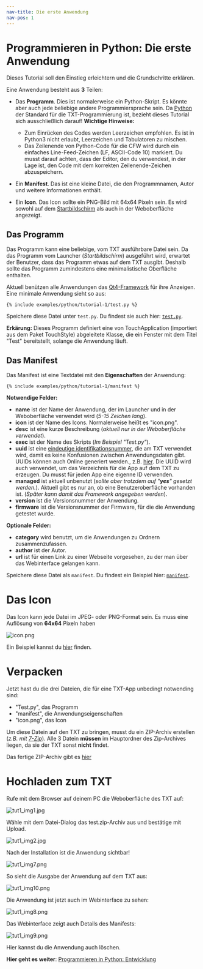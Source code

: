 ```yaml
---
nav-title: Die erste Anwendung
nav-pos: 1
---
```

# Programmieren in Python: Die erste Anwendung

Dieses Tutorial soll den Einstieg erleichtern und die Grundschritte erklären.

Eine Anwendung besteht aus **3** Teilen:

 * Das **Programm**. Dies ist normalerweise ein Python-Skript. Es könnte aber auch jede beliebige andere Programmiersprache sein. Da [Python](https://www.python.org) der Standard für die TXT-Programmierung ist, bezieht dieses Tutorial sich ausschließlich darauf! **Wichtige Hinweise:**
    * Zum Einrücken des Codes werden Leerzeichen empfohlen. Es ist in Python3 nicht erlaubt, Leerzeichen und Tabulatoren zu mischen.
    * Das Zeilenende von Python-Code für die CFW wird durch ein einfaches Line-Feed-Zeichen (LF, ASCII-Code 10) markiert. Du musst darauf achten, dass der Editor, den du verwendest, in der Lage ist, den Code mit dem korrekten Zeilenende-Zeichen abzuspeichern.

 * Ein **Manifest**. Das ist eine kleine Datei, die den Programmnamen, Autor und weitere Informationen enthält.

 * Ein **Icon**. Das Icon sollte ein PNG-Bild mit 64x64 Pixeln sein. Es wird sowohl auf dem [Startbildschirm]( http://cfw.ftcommunity.de/ftcommunity-TXT/de/getting-started/usage.html) als auch in der Weboberfläche angezeigt.

## Das Programm

Das Programm kann eine beliebige, vom TXT ausführbare Datei sein. Da das Programm vom Launcher (_Startbildschirm_) ausgeführt wird, erwartet der Benutzer, dass das Programm etwas auf dem TXT ausgibt. Deshalb sollte das Programm zumindestens eine minimalistische Oberfläche enthalten.

Aktuell benützen alle Anwendungen das [Qt4-Framework](http://www.qt.io/) für ihre Anzeigen. 
Eine minimale Anwendung sieht so aus:
```
{% include examples/python/tutorial-1/test.py %}
```

Speichere diese Datei unter ```test.py```. Du findest sie auch hier: [`test.py`](../../../media/examples/python/tutorial-1/test.py).

**Erkärung:**
Dieses Programm definiert eine von TouchApplication (importiert aus dem Paket TouchStyle) abgeleitete Klasse, die ein Fenster mit dem Titel "Test" bereitstellt, solange die Anwendung läuft.

## Das Manifest

Das Manifest ist eine Textdatei mit den **Eigenschaften** der Anwendung:

```
{% include examples/python/tutorial-1/manifest %}
```

**Notwendige Felder:**

 * **name** ist der Name der Anwendung, der im Launcher und in der Weboberfläche verwendet wird (_5-15 Zeichen lang_).
 * **icon** ist der Name des Icons. Normalerweise heißt es "icon.png".
 * **desc** ist eine kurze Beschreibung (_aktuell nur in der Weboberfläche verwendet_).
 * **exec** ist der Name des Skripts (_Im Beispiel "Test.py"_).
 * **uuid** ist eine [eindeutige identifikationsnummer](https://de.wikipedia.org/wiki/Universally_Unique_Identifier), die am TXT verwendet wird, damit es keine Konfusionen zwischen Anwendungsdaten gibt. UUIDs können auch Online generiert werden., z.B. [hier](https://www.famkruithof.net/uuid/uuidgen). Die UUID wird auch verwendet, um das Verzeichnis für die App auf dem TXT zu erzeugen. Du musst für jeden App eine eigenne ID verwenden.
 * **managed** ist aktuell unbenutzt (_sollte aber trotzdem auf "**yes**" gesetzt werden._). Aktuell gibt es nur an, ob eine Benutzeroberfläche vorhanden ist. (_Später kann damit das Framework angegeben werden_).
 * **version** ist die Versionsnummer der Anwendung.
 * **firmware** ist die Versionsnummer der Firmware, für die die Anwendung getestet wurde.

**Optionale Felder:**

 * **category** wird benutzt, um die Anwendungen zu Ordnern zusammenzufassen.
 * **author** ist der Autor.
 * **url** ist für einen Link zu einer Webseite vorgesehen, zu der man über das Webinterface gelangen kann.

Speichere diese Datei als ```manifest```. Du findest ein Beispiel hier: [`manifest`](../../../media/examples/python/tutorial-1/manifest).

# Das Icon

Das Icon kann jede Datei im JPEG- oder PNG-Format sein. Es muss eine Auflösung von **64x64** Pixeln haben

![icon.png](../../../en/programming/python/icon.png)

Ein Beispiel kannst du [hier](../../../en/programming/python/icon.png) finden.

# Verpacken

Jetzt hast du die drei Dateien, die für eine TXT-App unbedingt notwending sind:

 * "Test.py", das Programm
 * "manifest", die Anwendungseigenschaften
 * "icon.png", das Icon

Um diese Datein auf den TXT zu bringen, musst du ein ZIP-Archiv erstellen (_z.B. mit [7-Zip](http://www.7-zip.de/download.html)_). Alle 3 Datein **müssen** im Hauptordner des Zip-Archives liegen, da sie der TXT sonst **nicht** findet. 

Das fertige ZIP-Archiv gibt es [hier](https://github.com/ftCommunity/ftcommunity-TXT/raw/44dd2e2903880e5927a188c49f623cbcc83e3a3e/docs/_includes/examples/python/tutorial-1/test.zip)


# Hochladen zum TXT

Rufe mit dem Browser auf deinem PC die Weboberfläche des TXT auf:

![tut1_img1.jpg](../../../en/programming/python/tut1_img1.jpg)

Wähle mit dem Datei-Dialog das test.zip-Archiv aus und bestätige mit Upload.

![tut1_img2.jpg](../../../en/programming/python/tut1_img2.jpg)

Nach der Installation ist die Anwendung sichtbar!

![tut1_img7.png](../../../en/programming/python/tut1_img7.png)    
        
So sieht die Ausgabe der Anwendung auf dem TXT aus:

![tut1_img10.png](../../../en/programming/python/tut1_img10.png)       

Die Anwendung ist jetzt auch im Webinterface zu sehen:

![tut1_img8.png](../../../en/programming/python/tut1_img8.png)

Das Webinterface zeigt auch Details des Manifests:

![tut1_img9.png](../../../en/programming/python/tut1_img9.png)

Hier kannst du die Anwendung auch löschen.




**Hier geht es weiter**: [Programmieren in Python: Entwicklung](tutorial-2.md)
